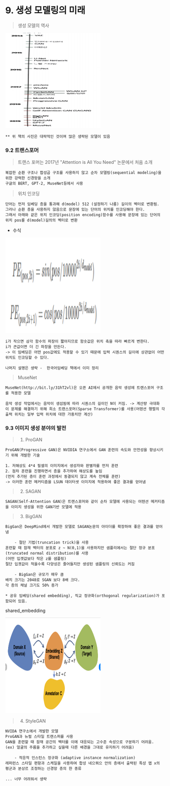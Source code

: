 # 9. 생성 모델링의 미래

> 생성 모델의 역사 <br>

<img src="./pic/생성모델_역사.PNG" width="300px" height="300px"></img> <br>

```
** 위 책의 사진은 대략적인 것이며 많은 생략된 모델이 있음
```

### 9.2 트랜스포머

> 트랜스 포머는 2017년 "Attention is All You Need" 논문에서 처음 소개

```
복잡한 순환 구조나 합성곱 구조를 사용하지 않고 순차 모델링(sequential modeling)을 위한 강력한 신경망을 소개
구글의 BERT, GPT-2, MuseNet등에서 사용
```

> 위치 인코딩

```
단어는 먼저 임베딩 층을 통과해 d(model) 512 (설정하기 나름) 길이의 벡터로 변환됨.
그러나 순환 층을 사용하지 않음으로 문장에 있는 단어의 위치를 인코딩해야 한다.
그래서 아래와 같은 위치 인코딩(position encoding)함수를 사용해 문장에 있는 단어의 위치 pos를 d(model)길의의 벡터로 변환
```

- 수식 <br>

<img src="./pic/position_encoding.PNG" width="300px" height="300px"></img> <br>

```
i가 작으면 삼각 함수의 파장이 짧아지므로 함숫값은 위치 축을 따라 빠르게 변한다.
i가 큰값이면 더 긴 파장을 만든다.
-> 이 임베딩은 어떤 pos값에도 적용할 수 있기 때문에 입력 시퀀스의 길이에 상관없이 어떤 위치도 인코딩할 수 있다.

나머지 설명은 생략 -  한국어임베딩 책에서 이미 정리
```


> MuseNet

```
MuseNet(http://bit.ly/31hT2vl)은 오픈 AI에서 공개한 음악 생성에 트랜스포머 구조를 적용한 모델

음악 생성 작업에서는 음악이 생섬됨에 따라 시퀀스의 길이인 N이 커짐. -> 계산량 극대화
이 문제를 해결하기 위해 희소 트랜스포머(Sparse Transformer)를 사용(어텐션 행렬의 각 출력 위치는 일부 입력 위치에 대한 가중치만 계산)
```

### 9.3 이미지 생성 분야의 발전

> 1. ProGAN

```
ProGAN(Progressive GAN)은 NVIDIA 연구소에서 GAN 훈련의 속도와 안전성을 향상시키기 위해 개발한 기술

1. 저해상도 4*4 필셀의 이미지에서 생성자와 판별자를 먼저 훈련 
2. 점차 훈련을 진행하면서 층을 추가하여 해상도를 높임 
(먼저 추가된 층이 훈련 과정에서 동결되지 않고 계속 전체를 훈련)
-> 이러한 훈련 메커티즘을 LSUN 데이터셋 이미지에 적용하여 좋은 결과를 얻어냄
```

> 2. SAGAN

```
SAGAN(Self-Attention GAN)은 트랜스포머와 같이 순차 모델에 사용되는 어텐션 메커티즘을 이미지 생성을 위한 GAN기반 모델에 적용
```

> 3. BigGAN

```
BigGan은 DeepMind에서 개발한 모델로 SAGAN논문의 아이더를 확장하여 좋은 결과를 얻어냄

    - 절단 기법(truncation trick)을 사용
훈련할 때 잠재 벡터의 분포로 z ~ N(0,1)을 사용하지만 샘플리에서는 절단 정규 분포(truncated normal distribution)를 사용
(어떤 입곗값보다 작은 z를 샘플링)
절단 입곗값이 적을수록 다양성은 줄어들지만 생성된 샘플링의 신뢰도는 커짐

    - BigGan은 규모가 매우 큼
배치 크기는 2048로 SGAN 보다 8배 크다.
각 층의 채널 크기도 50% 증가

* 공유 임베딩(shared embedding), 직교 정규화(orthogonal regularization)가 포함되어 있음.
```

shared_embedding<br>

<img src="./pic/shared_embedding.PNG" width="300px" height="300px"></img> <br>

> 4. StyleGAN

```
NVIDA 연구소에서 개발한 모델
ProGAN과 뉴럴 스타일 트랜스퍼를 사용
GAN을 훈련할 때 잠재 공간의 벡터를 이에 대응되는 고수준 속성으로 구분하기 어려움.
(ex) 얼굴의 주름을 추가하고 싶을때 다른 배경을 그대로 유지하기 어려움)

    - 적응적 인스턴스 정규화 (adaptive instance normalization)
레퍼런스 스타일 편항과 스케일을 사용하여 합성 네으쿼으 안의 층에서 출력된 특성 맵 x의 평군과 분상르 조정하는 신경망 층의 한 종류

... 너무 어려워서 생략 
```














